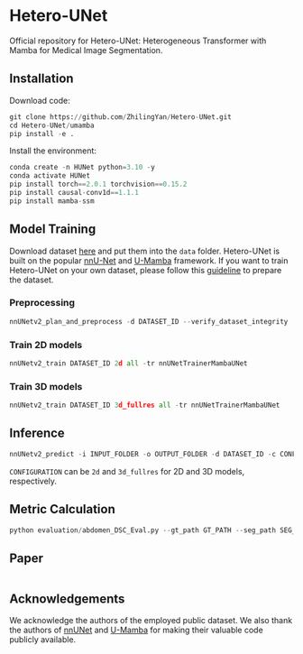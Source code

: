 # Hetero-UNet

Official repository for Hetero-UNet: Heterogeneous Transformer with Mamba for Medical Image Segmentation.

## Installation 

Download code:
```python
git clone https://github.com/ZhilingYan/Hetero-UNet.git
cd Hetero-UNet/umamba
pip install -e .
```

Install the environment:
```python
conda create -n HUNet python=3.10 -y
conda activate HUNet
pip install torch==2.0.1 torchvision==0.15.2
pip install causal-conv1d==1.1.1
pip install mamba-ssm
```


## Model Training
Download dataset [here](https://drive.google.com/drive/folders/18QSSiABS8H3qtx8SZA6RQb3aH1nbc3iF) and put them into the `data` folder. Hetero-UNet is built on the popular [nnU-Net](https://github.com/MIC-DKFZ/nnUNet) and [U-Mamba](https://github.com/bowang-lab/U-Mamba) framework. If you want to train Hetero-UNet on your own dataset, please follow this [guideline](https://github.com/MIC-DKFZ/nnUNet/blob/master/documentation/dataset_format.md) to prepare the dataset. 

### Preprocessing

```python
nnUNetv2_plan_and_preprocess -d DATASET_ID --verify_dataset_integrity
```

### Train 2D models

```python
nnUNetv2_train DATASET_ID 2d all -tr nnUNetTrainerMambaUNet
```

### Train 3D models

```python
nnUNetv2_train DATASET_ID 3d_fullres all -tr nnUNetTrainerMambaUNet
```


## Inference

```python
nnUNetv2_predict -i INPUT_FOLDER -o OUTPUT_FOLDER -d DATASET_ID -c CONFIGURATION -tr nnUNetTrainerMambaUNet --disable_tta
```
`CONFIGURATION` can be `2d` and `3d_fullres` for 2D and 3D models, respectively.

## Metric Calculation

```python
python evaluation/abdomen_DSC_Eval.py --gt_path GT_PATH --seg_path SEG_PATH --save_path SAVE_PATH
```

## Paper

```

```


## Acknowledgements

We acknowledge the authors of the employed public dataset. We also thank the authors of [nnUNet](https://github.com/MIC-DKFZ/nnUNet) and [U-Mamba](https://github.com/bowang-lab/U-Mamba/tree/main) for making their valuable code publicly available. 

